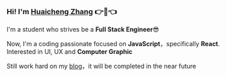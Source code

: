### Hi! I'm [Huaicheng Zhang](https://whiteling.github.io/) 👉👋👈

I'm a student who strives be a **Full Stack Engineer**😎

Now, I'm a coding passionate focused on **JavaScript**，specifically **React**. Interested in UI, UX and **Computer Graphic**

Still work hard on my [blog](https://whiteling.github.io/)，it will be completed in the near future
